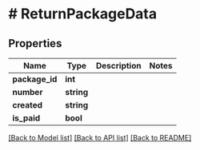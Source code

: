 # # ReturnPackageData

## Properties

Name | Type | Description | Notes
------------ | ------------- | ------------- | -------------
**package_id** | **int** |  |
**number** | **string** |  |
**created** | **string** |  |
**is_paid** | **bool** |  |

[[Back to Model list]](../../README.md#models) [[Back to API list]](../../README.md#endpoints) [[Back to README]](../../README.md)
